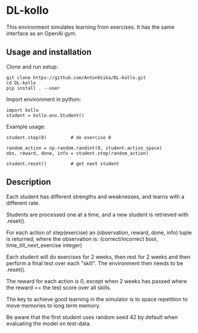 # DL-kollo

This environment simulates learning from exercises. It has the same interface as an OpenAI gym.


## Usage and installation

Clone and run setup:

    git clone https://github.com/AntonOsika/DL-kollo.git
    cd DL-kollo
    pip install . --user


Import environment in python:

    import kollo
    student = kollo.env.Student()

Example usage:

    student.step(0)         # do exercise 0

    random_action = np.random.randint(0, student.action_space)
    obs, reward, done, info = student.step(random_action)

    student.reset()         # get next student

## Description


Each student has different strengths and weaknesses, and learns with a different rate.

Students are processed one at a time, and a new student is retrieved with .reset().

For each action of step(exercise) an (observation, reward, done, info) tuple is returned, where the observation is: (correct/incorrect bool, time_till_next_exercise integer)

Each student will do exercises for 2 weeks, then rest for 2 weeks and then perform a final test over each "skill".
The environment then needs to be .reset().

The reward for each action is 0, except when 2 weeks has passed where the reward == the test score over all skills.


The key to achieve good learning in the simulator is to space repetition to
move memories to long term memory.

Be aware that the first student uses random seed 42 by default when evaluating the model on test-data.